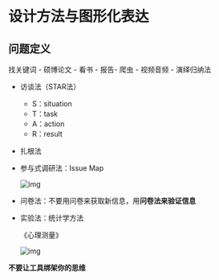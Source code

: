 # 设计方法与图形化表达

## 问题定义

找关键词 - 硕博论文 - 看书 - 报告- 爬虫 - 视频音频 - 演绎归纳法

- 访谈法（STAR法）

  - S：situation
  - T：task
  - A：action
  - R：result

- 扎根法

- 参与式调研法：Issue Map

  ![img](../../../../../Changes729_image/raw/main/ln/%E8%AE%BE%E8%AE%A1%E6%96%B9%E6%B3%95/2021-10-10-191718_1631x792_scrot.png)

- 问卷法：不要用问卷来获取新信息，用**问卷法来验证信息**

- 实验法：统计学方法

  《心理测量》

  ![img](../../../../../Changes729_image/raw/main/ln/%E8%AE%BE%E8%AE%A1%E6%96%B9%E6%B3%95/2021-10-10-192130_1550x719_scrot.png)

**不要让工具绑架你的思维**

